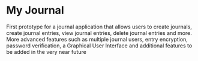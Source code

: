 # My Journal

First prototype for a journal application that allows users to create journals, create journal entries, view journal entries, delete journal entries and more. More advanced features such as multiple journal users, entry encryption, password verification, a Graphical User Interface and additional features to be added in the very near future
